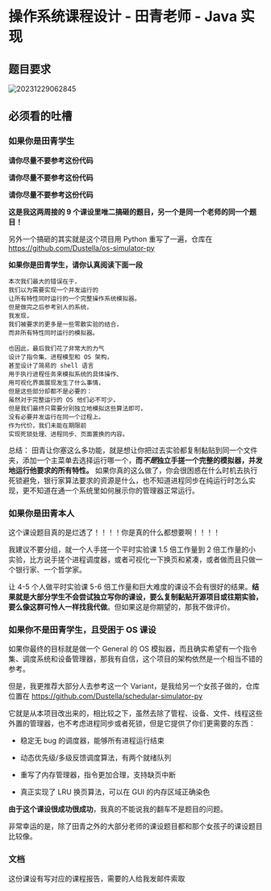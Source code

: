 # 操作系统课程设计 - 田青老师 - Java 实现

## 题目要求

![20231229062845](https://img-cdn.dustella.net/markdown/20231229062845.png)

## 必须看的吐槽

### 如果你是田青学生

**请你尽量不要参考这份代码**

**请你尽量不要参考这份代码**

**请你尽量不要参考这份代码**

**这是我这两周接的 9 个课设里唯二搞砸的题目，另一个是同一个老师的同一个题目！**

另外一个搞砸的其实就是这个项目用 Python 重写了一遍，仓库在 https://github.com/Dustella/os-simulator-py

**如果你是田青学生，请你认真阅读下面一段**

    本次我们最大的错误在于，
    我们以为需要实现一个并发运行的
    让所有特性同时运行的一个完整操作系统模拟器。
    但是做完之后参考别人的系统，
    我发现，
    我们被要求的更多是一些零散实验的结合，
    而非所有特性同时运行的模拟器。

    也因此，最后我们花了非常大的力气
    设计了指令集、进程模型和 OS 架构，
    甚至设计了简易的 shell 语言
    用于执行进程任务来模拟系统的具体操作、
    用可视化界面展现发生了什么事情，
    但是这些部分却都不是必要的：
    虽然对于完整运行的 OS 他们必不可少，
    但是我们最终只需要分别独立地模拟这些算法即可，
    没有必要并发运行在同一个过程上。
    作为代价，我们未能在期限前
    实现死锁处理、进程同步、页面置换的内容。

总结： 田青让你塞这么多功能，就是想让你把过去实验都复制黏贴到同一个文件夹，添加一个主菜单去选择运行哪一个，**而*不是*独立手搓一个完整的模拟器，并发地运行他要求的所有特性。** 如果你真的这么做了，你会很困惑在什么时机去执行死锁避免，银行家算法要求的资源是什么，也不知道进程同步在纯运行时怎么实现，更不知道在通一个系统里如何展示你的管理器正常运行。

### 如果你是田青本人

这个课设题目真的是烂透了！！！！你是真的什么都想要啊！！！！

我建议不要分组，就一个人手搓一个平时实验课 1.5 倍工作量到 2 倍工作量的小实验，比方说手搓个进程调度器，或者可视化一下换页和紧凑，或者做而且只做一个银行家、一个哲学家。

让 4-5 个人做平时实验课 5-6 倍工作量和巨大难度的课设不会有很好的结果。**结果就是大部分学生不会尝试独立写你的课设，要么复制黏贴开源项目或往期实验，要么像这群可怜人一样找我代做**。但如果这是你期望的，那我不做评价。

### 如果你不是田青学生，且受困于 OS 课设

如果你最终的目标就是做一个 General 的 OS 模拟器，而且确实希望有一个指令集、调度系统和设备管理器，那我有自信，这个项目的架构依然是一个相当不错的参考。

但是，我更推荐大部分人去参考这一个 Variant，是我给另一个女孩子做的，仓库位置在 https://github.com/Dustella/schedular-simulator-py

它就是从本项目改出来的，相比较之下，虽然去除了管程、设备、文件、线程这些外置的管理器，也不考虑进程同步或者死锁，但是它提供了你们更需要的东西：

- 稳定无 bug 的调度器，能够所有进程运行结束

- 动态优先级/多级反馈调度算法，有两个就绪队列

- 重写了内存管理器，指令更加合理，支持缺页中断

- 真正实现了 LRU 换页算法，可以在 GUI 的内存区域正确染色

**由于这个课设很成功很成功**，我真的不能说我的翻车不是题目的问题。

非常幸运的是，除了田青之外的大部分老师的课设题目都和那个女孩子的课设题目比较像。

### 文档

这份课设有写对应的课程报告，需要的人给我发邮件索取
